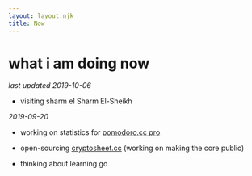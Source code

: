 ```yaml
---
layout: layout.njk
title: Now
---
```


# what i am doing now

*last updated 2019-10-06*

- visiting sharm el Sharm El-Sheikh

*2019-09-20*

- working on statistics for [pomodoro.cc pro](https://pomodoro.cc/pro)

- open-sourcing [cryptosheet.cc](https://cryptosheet.cc/) (working on making the core public)

- thinking about learning go
